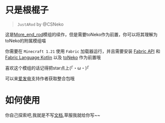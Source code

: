# 只是根棍子
> `JustARod` by @CSNeko

这是[More_end_rod](https://github.com/CSneko/More_end_rod/)模组的续作，但是需要toNeko作为前置，你可以将其理解为toNeko的附属模组喵

你需要在 `Minecraft 1.21` 使用 `Fabric` 加载器运行，并且需要安装 [Fabric API](https://modrinth.com/mod/fabric-api) 和 [Fabric Language Kotlin](https://modrinth.com/mod/fabric-language-kotlin) 以及 [toNeko](https://modrinth.com/mod/tonekomod) 作为前置哦

喜欢这个模组的话记得把star点上(｢・ω・)｢

可以来[爱发电](https://afdian.com/a/csneko)支持作者获取整合包哦

# 如何使用

你自己探索吧,我就是不写[文档](https://github.com/CSneko/JustARod/blob/master/docs/doc.md),草服我就给你写~~

<!-- 草你喵！草死你喵！草死你喵！草死你喵！草死你喵！草死你喵！-->
